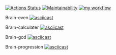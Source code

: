 [![Actions Status](https://github.com/EvillFuryCat/python-project-lvl1/workflows/hexlet-check/badge.svg)](https://github.com/EvillFuryCat/python-project-lvl1/actions) [![Maintainability](https://api.codeclimate.com/v1/badges/aeea9e0c51599cbb2e9c/maintainability)](https://codeclimate.com/github/EvillFuryCat/python-project-lvl1/maintainability) [![my workflow](https://github.com/EvillFuryCat/python-project-lvl1/actions/workflows/brain_games_workflow.yml/badge.svg)](https://github.com/EvillFuryCat/python-project-lvl1/actions/workflows/brain_games_workflow.yml)

Brain-even 
[![asciicast](https://asciinema.org/a/MXKO3EdXjqxSrafUDGlVT6A7g.svg)](https://asciinema.org/a/MXKO3EdXjqxSrafUDGlVT6A7g)

Brain-calculater
[![asciicast](https://asciinema.org/a/498361.svg)](https://asciinema.org/a/498361)

Brain-gcd
[![asciicast](https://asciinema.org/a/498532.svg)](https://asciinema.org/a/498532)

Brain-progression
[![asciicast](https://asciinema.org/a/498639.svg)](https://asciinema.org/a/498639)